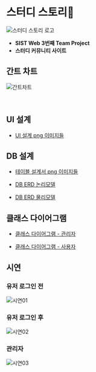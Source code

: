 # 스터디 스토리📝

![스터디 스토리 로고](https://github.com/younggeun0/StudyStory/blob/master/%EB%B0%9C%ED%91%9C%EC%9E%90%EB%A3%8C/img/logo.PNG?raw=true)

* **SIST Web 3번째 Team Project**
* **스터디 커뮤니티 사이트**

## 간트 차트

![간트차트](https://github.com/younggeun0/StudyStory/blob/master/%EB%B0%9C%ED%91%9C%EC%9E%90%EB%A3%8C/img/gantt.PNG?raw=true)

<br/>

## UI 설계

* [UI 설계 png 이미지들](https://github.com/younggeun0/StudyStory/tree/master/02.%EC%84%A4%EA%B3%84/UI%20png)

## DB 설계

* [테이블 설계서 png 이미지들](https://github.com/younggeun0/StudyStory/tree/master/02.%EC%84%A4%EA%B3%84/ERD%20png/v0409/%ED%85%8C%EC%9D%B4%EB%B8%94%EC%84%A4%EA%B3%84%EC%84%9C_v0409)

* [DB ERD 논리모델](https://github.com/younggeun0/StudyStory/blob/master/02.%EC%84%A4%EA%B3%84/ERD%20png/%EB%85%BC%EB%A6%AC%EB%AA%A8%EB%8D%B8_v0430.png?raw=true)

* [DB ERD 물리모델](https://github.com/younggeun0/StudyStory/blob/master/02.%EC%84%A4%EA%B3%84/ERD%20png/%EB%AC%BC%EB%A6%AC%EB%AA%A8%EB%8D%B8_v0430.png?raw=true)

## 클래스 다이어그램

* [클래스 다이어그램 - 관리자](https://github.com/younggeun0/StudyStory/blob/master/02.%EC%84%A4%EA%B3%84/class_diaram_%EA%B4%80%EB%A6%AC%EC%9E%90_v0418.png?raw=true)

* [클래스 다이어그램 - 사용자](https://github.com/younggeun0/StudyStory/blob/master/02.%EC%84%A4%EA%B3%84/class_diagram_%EC%9C%A0%EC%A0%80_v0416.png?raw=true)

## 시연

### 유저 로그인 전 

![시연01](https://github.com/younggeun0/StudyStory/blob/master/%EB%B0%9C%ED%91%9C%EC%9E%90%EB%A3%8C/img/%EC%8B%9C%EC%97%B001.gif?raw=true)

### 유저 로그인 후

![시연02]()

### 관리자

![시연03](https://github.com/younggeun0/StudyStory/blob/master/%EB%B0%9C%ED%91%9C%EC%9E%90%EB%A3%8C/img/%EC%8B%9C%EC%97%B003.gif?raw=true)
